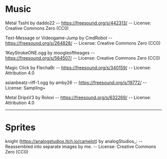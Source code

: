 # Music

Metal Tssht by daddo22 -- https://freesound.org/s/442313/ -- License: Creative Commons Zero (CC0)

Text-Message or Videogame-Jump by CmdRobot -- https://freesound.org/s/264828/ -- License: Creative Commons Zero (CC0)

1KeyStrokeONE.ogg by moogleoftheages -- https://freesound.org/s/564507/ -- License: Creative Commons Zero (CC0)

Magic Click by FlechaBr -- https://freesound.org/s/340159/ -- License: Attribution 4.0 

asianbeatz-riff-1.ogg by amby26 -- https://freesound.org/s/19772/ -- License: Sampling+

Metal DripsV3 by Roloxi -- https://freesound.org/s/632269/ -- License: Attribution 4.0

---

# Sprites

knight (https://analogstudios.itch.io/camelot) by analogStudios_: -- Reassembled into separate images by me. -- License: Creative Commons Zero (CC0)